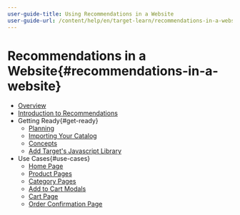 ```yaml
---
user-guide-title: Using Recommendations in a Website
user-guide-url: /content/help/en/target-learn/recommendations-in-a-website/overview.html
---
```


# Recommendations in a Website{#recommendations-in-a-website}

+ [Overview](overview.md)
+ [Introduction to Recommendations](introduction.md)
+ Getting Ready{#get-ready}
  + [Planning](get-ready/planning.md)
  + [Importing Your Catalog](get-ready/catalog.md)
  + [Concepts](get-ready/concepts.md)
  + [Add Target's Javascript Library](get-ready/base-implementation.md)
+ Use Cases{#use-cases}
  + [Home Page](use-cases/home-page.md)
  + [Product Pages](use-cases/product-pages.md)
  + [Category Pages](use-cases/category-pages.md)
  + [Add to Cart Modals](use-cases/add-to-cart-modals.md)
  + [Cart Page](use-cases/cart-page.md)
  + [Order Confirmation Page](use-cases/order-confirmation-page.md)
